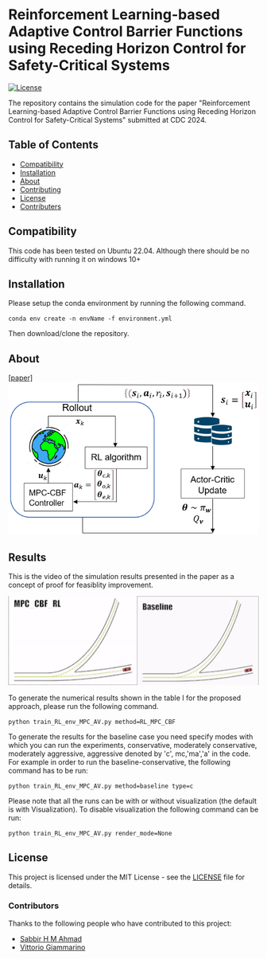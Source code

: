 # Reinforcement Learning-based Adaptive Control Barrier Functions using Receding Horizon Control for Safety-Critical Systems
[![License](https://img.shields.io/badge/License-MIT-blue.svg)](https://opensource.org/licenses/MIT)

The repository contains the simulation code for the paper "Reinforcement Learning-based Adaptive Control Barrier Functions using Receding Horizon Control for Safety-Critical Systems" submitted at CDC 2024.

## Table of Contents
- [Compatibility](#compatibility)
- [Installation](#installation)
- [About](#about)
- [Contributing](#contributing)
- [License](#license)
- [Contributers](#contributors)

## Compatibility
This code has been tested on Ubuntu 22.04. Although there should be no difficulty with running it on windows 10+ 
## Installation

Please setup the conda environment by running the following command.

```
conda env create -n envName -f environment.yml
```
Then download/clone the repository.
## About
[[paper]](https://arxiv.org/abs/2403.1733)
![alt text](Figures/RLpipeline.PNG)
## Results
This is the video of the simulation results presented in the paper as a concept of proof for feasiblity improvement.
<p align="center">
  <img src="mixed_video1.gif">
</p>


To generate the numerical results shown in the table I for the proposed approach, please run the following command.

```
python train_RL_env_MPC_AV.py method=RL_MPC_CBF
```

To generate the results for the baseline case you need specify modes with which you can run the experiments, conservative, moderately conservative, moderately aggressive, aggressive denoted by 'c', mc,'ma','a' in the code.
For example in order to run the baseline-conservative, the following command has to be run:
```
python train_RL_env_MPC_AV.py method=baseline type=c
```

Please note that all the runs can be with or without visualization (the default is with Visualization). To disable visualization the following command can be run: 
```
python train_RL_env_MPC_AV.py render_mode=None
```
## License

This project is licensed under the MIT License - see the [LICENSE](LICENSE) file for details.

### Contributors

Thanks to the following people who have contributed to this project:

- [Sabbir H M Ahmad](https://github.com/SabbirAhmad26)
- [Vittorio Giammarino](https://github.com/VittorioGiammarino)
